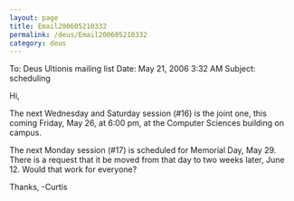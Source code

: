 ```yaml
---
layout: page
title: Email200605210332
permalink: /deus/Email200605210332
category: deus
---
```

To: Deus Ultionis mailing list
Date: May 21, 2006 3:32 AM
Subject: scheduling

Hi,

The next Wednesday and Saturday session (#16) is the joint one, this coming Friday, May 26, at 6:00 pm, at the Computer Sciences building on campus.

The next Monday session (#17) is scheduled for Memorial Day, May 29. There is a request that it be moved from that day to two weeks later, June 12. Would that work for everyone?

Thanks,
-Curtis
